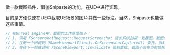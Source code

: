 
做一款截图插件，借鉴Snipaste的功能，在UE中进行实现。

目的是方便快速在UE中截取UE场景的图片并做一些标注。当然，Snipaste也能做这些事情。


```c++
// 在Unreal Engine中，截图的工作原理如下：
// 1. 调用 FScreenshotRequest::RequestScreenshot 请求系统拍摄一张截图。截图的分辨率将与当前视口相同；
// 2. 注册一个回调到 UGameViewportClient::OnScreenshotCaptured() 委托。当截图拍摄完成后，回调函数将被调用，并传递截图的像素数据；
// 3. 等待下一帧或调用 FSceneViewport::Invalidate 强制重绘。截图不会在当前帧拍摄，而是在下一帧的重绘过程中通过 UGameViewportClient::ProcessScreenshots 或 FEditorViewportClient::ProcessScreenshots 从视口中读取像素数据，并触发步骤2中注册的回调函数。
```

